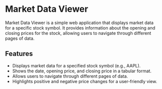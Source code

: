 # Market Data Viewer

Market Data Viewer is a simple web application that displays market data for a specific stock symbol. It provides information about the opening and closing prices for the stock, allowing users to navigate through different pages of data.



## Features

- Displays market data for a specified stock symbol (e.g., AAPL).
- Shows the date, opening price, and closing price in a tabular format.
- Allows users to navigate through different pages of data.
- Highlights positive and negative price changes for a user-friendly view.

